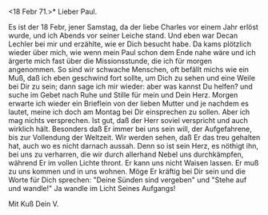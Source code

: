  <18 Febr 71.>*
Lieber Paul.

Es ist der 18 Febr, jener Samstag, da der liebe Charles vor einem Jahr erlöst wurde, und ich Abends vor seiner Leiche stand. Und eben war Decan Lechler bei mir und erzählte, wie er Dich besucht habe. Da kams plötzlich wieder über mich, wie wenn mein Paul schon dem Ende nahe wäre und ich ärgerte mich fast über die Missionsstunde, die ich für morgen angenommen. So sind wir schwache Menschen, oft befällt michs wie ein Muß, daß ich eben geschwind fort sollte, um Dich zu sehen und eine Weile bei Dir zu sein; dann sage ich mir wieder: aber was kannst Du helfen? und suche im Gebet nach Ruhe und Stille für mein und Dein Herz. Morgen erwarte ich wieder ein Brieflein von der lieben Mutter und je nachdem es lautet, meine ich doch am Montag bei Dir einsprechen zu sollen. Aber ich mag nichts versprechen. Ist gut, daß der Herr soviel verspricht und auch wirklich hält. Besonders daß Er immer bei uns sein will, der Aufgefahrene, bis zur Vollendung der Weltzeit. Wir werden sehen, daß Er das treu gehalten hat, auch wo es nicht darnach aussah. Denn so ist sein Herz, es nöthigt ihn, bei uns zu verharren, die wir durch allerhand Nebel uns durchkämpfen, während Er im vollen Lichte thront. Er kann uns nicht Waisen lassen. Er muß zu uns kommen und in uns wohnen. Möge Er kräftig bei Dir sein und die Worte für Dich sprechen: "Deine Sünden sind vergeben" und "Stehe auf und wandle!" Ja wandle im Licht Seines Aufgangs!

 Mit Kuß Dein V.
